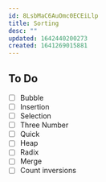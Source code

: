```yaml
---
id: 8LsbMaC6AuOmc0ECEiLlp
title: Sorting
desc: ""
updated: 1642440200273
created: 1641269015881
---
```


## To Do

- [ ] Bubble
- [ ] Insertion
- [ ] Selection
- [ ] Three Number
- [ ] Quick
- [ ] Heap
- [ ] Radix
- [ ] Merge
- [ ] Count inversions
